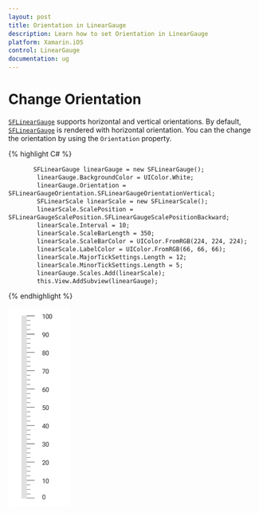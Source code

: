 ```yaml
---
layout: post
title: Orientation in LinearGauge
description: Learn how to set Orientation in LinearGauge
platform: Xamarin.iOS
control: LinearGauge
documentation: ug
---
```

# Change Orientation

[`SFLinearGauge`](https://help.syncfusion.com/cr/cref_files/xamarin-ios/Syncfusion.SfGauge.iOS~Syncfusion.SfGauge.iOS.SFLinearGauge.html) supports horizontal and vertical orientations. By default, [`SFLinearGauge`](https://help.syncfusion.com/cr/cref_files/xamarin-ios/Syncfusion.SfGauge.iOS~Syncfusion.SfGauge.iOS.SFLinearGauge.html) is rendered with horizontal orientation. You can the change the orientation by using the `Orientation` property. 

{% highlight C# %}

           SFLinearGauge linearGauge = new SFLinearGauge();
            linearGauge.BackgroundColor = UIColor.White;
            linearGauge.Orientation = SFLinearGaugeOrientation.SFLinearGaugeOrientationVertical;
            SFLinearScale linearScale = new SFLinearScale();
            linearScale.ScalePosition = SFLinearGaugeScalePosition.SFLinearGaugeScalePositionBackward;
            linearScale.Interval = 10;
            linearScale.ScaleBarLength = 350;
            linearScale.ScaleBarColor = UIColor.FromRGB(224, 224, 224);
            linearScale.LabelColor = UIColor.FromRGB(66, 66, 66);
            linearScale.MajorTickSettings.Length = 12;
            linearScale.MinorTickSettings.Length = 5;
            linearGauge.Scales.Add(linearScale);
            this.View.AddSubview(linearGauge);



{% endhighlight %}

![](change_orientation/orientaion.png)
